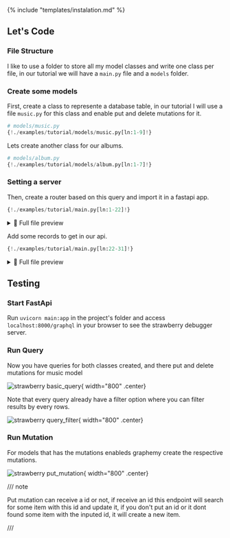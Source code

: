 {% include "templates/instalation.md" %}
## Let's Code

### File Structure

I like to use a folder to store all my model classes and write one class per file, in our tutorial we will have a `main.py` file and a `models` folder.

### Create  some models

First, create a class to represente a database table, in our tutorial I will use a file `music.py` for this class and enable put and delete mutations for it.

```Python  hl_lines="6-7"
# models/music.py
{!./examples/tutorial/models/music.py[ln:1-9]!}
```

Lets create another class for our albums.

```Python 
# models/album.py
{!./examples/tutorial/models/album.py[ln:1-7]!}
```

### Setting a server

Then, create a router based on this query and import it in a fastapi app.

```Python
{!./examples/tutorial/main.py[ln:1-22]!}
```
<details>
<summary>👀 Full file preview</summary>

```Python
{!./examples/tutorial/main.py!}
```

</details>

Add some records to get in our api.

```Python
{!./examples/tutorial/main.py[ln:22-31]!}
```
<details>
<summary>👀 Full file preview</summary>

```Python
{!./examples/tutorial/main.py!}
```

</details>

## Testing

### Start FastApi

Run `uvicorn main:app` in the project's folder and access `localhost:8000/graphql` in your browser to see the strawberry debugger server.

### Run Query

Now you have queries for both classes created, and there put and delete mutations for music model

![strawberry basic_query](/assets/basic_query.png){ width="800" .center}

Note that every query already have a filter option where you can filter results by every rows.

![strawberry query_filter](/assets/query_filter.png){ width="800" .center}

### Run Mutation

For models that has the mutations enableds graphemy create the respective mutations.

![strawberry put_mutation](/assets/put_mutation.png){ width="800" .center}


/// note

Put mutation can receive a id or not, if receive an id this endpoint will search for some item with this id and update it, if you don't put an id or it dont found some item with the inputed id, it will create a new item.

///
